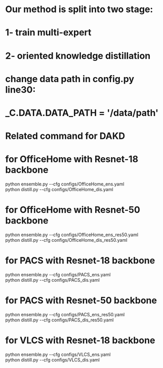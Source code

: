 # Our method is split into two stage:
# 1- train  multi-expert
# 2- oriented knowledge distillation

# change data path in config.py line30:
# _C.DATA.DATA_PATH = '/data/path'

# Related command for DAKD

# for OfficeHome with Resnet-18 backbone
python ensemble.py --cfg configs/OfficeHome_ens.yaml  
python distill.py --cfg configs/OfficeHome_dis.yaml 

# for OfficeHome with Resnet-50 backbone
python ensemble.py --cfg configs/OfficeHome_ens_res50.yaml  
python distill.py --cfg configs/OfficeHome_dis_res50.yaml

# for PACS with Resnet-18 backbone
python ensemble.py --cfg configs/PACS_ens.yaml  
python distill.py --cfg configs/PACS_dis.yaml

# for PACS with Resnet-50 backbone
python ensemble.py --cfg configs/PACS_ens_res50.yaml  
python distill.py --cfg configs/PACS_dis_res50.yaml


# for VLCS with Resnet-18 backbone
python ensemble.py --cfg configs/VLCS_ens.yaml  
python distill.py --cfg configs/VLCS_dis.yaml